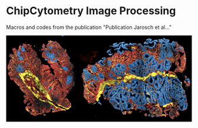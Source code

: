 ﻿# ChipCytometry Image Processing
Macros and codes from the publication "Publication Jarosch et al..."

![Image of Biopsy](https://github.com/SebastianJarosch/ChipCytometry-Image-Processing/blob/master/img/Biopsy_1.png)
